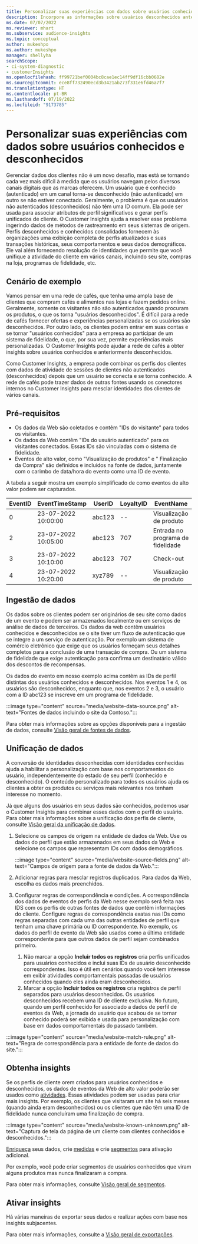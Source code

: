```yaml
---
title: Personalizar suas experiências com dados sobre usuários conhecidos e desconhecidos
description: Incorpore as informações sobre usuários desconhecidos anteriormente quando souber suas identidades.
ms.date: 07/07/2022
ms.reviewer: mhart
ms.subservice: audience-insights
ms.topic: conceptual
author: mukeshpo
ms.author: mukeshpo
manager: shellyha
searchScope:
- ci-system-diagnostic
- customerInsights
ms.openlocfilehash: ff99721bef0004bc8cae1ec14ff9df16cbb0682e
ms.sourcegitcommit: ece8ff732490ecd3b3421ab273f331e6fd46a7f7
ms.translationtype: HT
ms.contentlocale: pt-BR
ms.lasthandoff: 07/19/2022
ms.locfileid: "9173785"
---
```

# <a name="personalize-your-experiences-with-data-about-known-and-unknown-users"></a>Personalizar suas experiências com dados sobre usuários conhecidos e desconhecidos

Gerenciar dados dos clientes não é um novo desafio, mas está se tornando cada vez mais difícil à medida que os usuários navegam pelos diversos canais digitais que as marcas oferecem. Um usuário que é conhecido (autenticado) em um canal torna-se desconhecido (não autenticado) em outro se não estiver conectado. Geralmente, o problema é que os usuários não autenticados (desconhecidos) não têm uma ID comum. Ela pode ser usada para associar atributos de perfil significativos e gerar perfis unificados de cliente. O Customer Insights ajuda a resolver esse problema ingerindo dados de métodos de rastreamento em seus sistemas de origem. Perfis desconhecidos e conhecidos consolidados fornecem às organizações uma exibição completa de perfis atualizados e suas transações históricas, seus comportamentos e seus dados demográficos. Ele vai além fornecendo resolução de identidades que permite que você unifique a atividade do cliente em vários canais, incluindo seu site, compras na loja, programas de fidelidade, etc.

## <a name="sample-scenario"></a>Cenário de exemplo

Vamos pensar em uma rede de cafés, que tenha uma ampla base de clientes que compram cafés e alimentos nas lojas e fazem pedidos online. Geralmente, somente os visitantes não são autenticados quando procuram os produtos, o que os torna "usuários desconhecidos". É difícil para a rede de cafés fornecer ofertas e experiências personalizadas se os usuários são desconhecidos. Por outro lado, os clientes podem entrar em suas contas e se tornar "usuários conhecidos" para a empresa ao participar de um sistema de fidelidade, o que, por sua vez, permite experiências mais personalizadas. O Customer Insights pode ajudar a rede de cafés a obter insights sobre usuários conhecidos e anteriormente desconhecidos.

Como Customer Insights, a empresa pode combinar os perfis dos clientes com dados de atividade de sessões de clientes não autenticados (desconhecidos) depois que um usuário se conecta e se torna conhecido. A rede de cafés pode trazer dados de outras fontes usando os conectores internos no Customer Insights para mesclar identidades dos clientes de vários canais.

## <a name="prerequisites"></a>Pré-requisitos

- Os dados da Web são coletados e contêm "IDs do visitante" para todos os visitantes.
- Os dados da Web contêm "IDs do usuário autenticado" para os visitantes conectados. Essas IDs são vinculadas com o sistema de fidelidade.
- Eventos de alto valor, como "Visualização de produtos" e " Finalização da Compra" são definidos e incluídos na fonte de dados, juntamente com o carimbo de data/hora do evento como uma ID de evento.

A tabela a seguir mostra um exemplo simplificado de como eventos de alto valor podem ser capturados.

|EventID|EventTimeStamp|UserID|LoyaltyID|EventName|
|--|--|--|--|--|
|0|23-07-2022 10:00:00|abc123|--|Visualização de produto|
|2|23-07-2022 10:05:00|abc123|707|Entrada no programa de fidelidade|
|3|23-07-2022 10:10:00|abc123|707|Check-out|
|4|23-07-2022 10:20:00|xyz789|--|Visualização de produto|

## <a name="data-ingestion"></a>Ingestão de dados

Os dados sobre os clientes podem ser originários de seu site como dados de um evento e podem ser armazenados localmente ou em serviços de análise de dados de terceiros. Os dados da web contêm usuários conhecidos e desconhecidos se o site tiver um fluxo de autenticação que se integre a um serviço de autenticação. Por exemplo um sistema de comércio eletrônico que exige que os usuários forneçam seus detalhes completos para a conclusão de uma transação de compra. Ou um sistema de fidelidade que exige autenticação para confirma um destinatário válido dos descontos de recompensas.

Os dados do evento em nosso exemplo acima contêm as IDs de perfil distintas dos usuários conhecidos e desconhecidos. Nos eventos 1 e 4, os usuários são desconhecidos, enquanto que, nos eventos 2 e 3, o usuário com a ID abc123 se inscreve em um programa de fidelidade.

:::image type="content" source="media/website-data-source.png" alt-text="Fontes de dados incluindo o site da Contoso.":::

Para obter mais informações sobre as opções disponíveis para a ingestão de dados, consulte [Visão geral de fontes de dados](data-sources.md).

## <a name="data-unification"></a>Unificação de dados

A conversão de identidades desconhecidas com identidades conhecidas ajuda a habilitar a personalização com base nos comportamentos do usuário, independentemente do estado de seu perfil (conhecido e desconhecido). O conteúdo personalizado para todos os usuários ajuda os clientes a obter os produtos ou serviços mais relevantes nos tenham interesse no momento.

Já que alguns dos usuários em seus dados são conhecidos, podemos usar o Customer Insights para combinar esses dados com o perfil do usuário. Para obter mais informações sobre a unificação dos perfis de cliente, consulte [Visão geral da unificação de dados](data-unification.md).

1. Selecione os campos de origem na entidade de dados da Web. Use os dados do perfil que estão armazenados em seus dados da Web e selecione os campos que representam IDs com dados demográficos.

   :::image type="content" source="media/website-source-fields.png" alt-text="Campos de origem para a fonte de dados da Web.":::

1. Adicionar regras para mesclar registros duplicados. Para dados da Web, escolha os dados mais preenchidos.

1. Configurar regras de correspondência e condições. A correspondência dos dados de eventos de perfis da Web nesse exemplo será feita nas IDS com os perfis de outras fontes de dados que contêm informações do cliente. Configure regras de correspondência exatas nas IDs como regras separadas com cada uma das outras entidades de perfil que tenham uma chave primária ou ID correspondente. No exemplo, os dados do perfil de evento da Web são usados como a última entidade correspondente para que outros dados de perfil sejam combinados primeiro.
   1. Não marcar a opção **Incluir todos os registros** cria perfis unificados para usuários conhecidos e inclui suas IDs de usuário desconhecido correspondentes. Isso é útil em cenários quando você tem interesse em exibir atividades comportamentais passadas de usuários conhecidos quando eles ainda eram desconhecidos.
   1. Marcar a opção **Incluir todos os registros** cria registros de perfil separados para usuários desconhecidos. Os usuários desconhecidos recebem uma ID de cliente exclusiva. No futuro, quando um perfil conhecido for associado a dados de perfil de eventos da Web, a jornada do usuário que acabou de se tornar conhecido poderá ser exibida e usada para personalização com base em dados comportamentais do passado também.

:::image type="content" source="media/website-match-rule.png" alt-text="Regra de correspondência para a entidade de fonte de dados do site.":::

## <a name="get-insights"></a>Obtenha insights

Se os perfis de cliente orem criados para usuários conhecidos e desconhecidos, os dados de eventos da Web de alto valor poderão ser usados como [atividades](activities.md). Essas atividades podem ser usadas para criar mais insights. Por exemplo, os clientes que visitaram um site há seis meses (quando ainda eram desconhecidos) ou os clientes que não têm uma ID de fidelidade nunca concluíram uma finalização de compra.

:::image type="content" source="media/website-known-unknown.png" alt-text="Captura de tela da página de um cliente com clientes conhecidos e desconhecidos.":::

[Enriqueça](enrichment-hub.md) seus dados, crie [medidas](measures.md) e crie [segmentos](segments.md) para ativação adicional.

Por exemplo, você pode criar segmentos de usuários conhecidos que viram alguns produtos mas nunca finalizaram a compra.

Para obter mais informações, consulte [Visão geral de segmentos](segments.md).

## <a name="activate-insights"></a>Ativar insights

Há várias maneiras de exportar seus dados e realizar ações com base nos insights subjacentes.

Para obter mais informações, consulte a [Visão geral de exportações](export-destinations.md).
